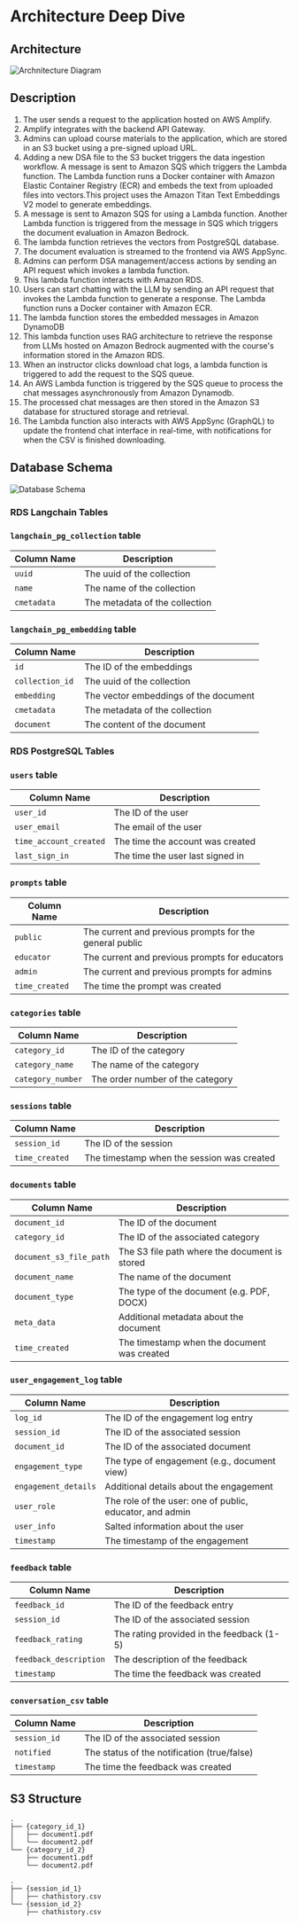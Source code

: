 # Architecture Deep Dive

## Architecture

![Archnitecture Diagram](./images/architecture.png)

## Description

1. The user sends a request to the application hosted on AWS Amplify.
2. Amplify integrates with the backend API Gateway.
3. Admins can upload course materials to the application, which are stored in an S3 bucket using a pre-signed upload URL.
4. Adding a new DSA file to the S3 bucket triggers the data ingestion workflow. A message is sent to Amazon SQS which triggers the Lambda function. The Lambda function runs a Docker container with Amazon Elastic Container Registry (ECR) and embeds the text from uploaded files into vectors.This project uses the Amazon Titan Text Embeddings V2 model to generate embeddings.
5. A message is sent to Amazon SQS for using a Lambda function. Another Lambda function is triggered from the message in SQS which triggers the document evaluation in Amazon Bedrock.
6. The lambda function retrieves the vectors from PostgreSQL database.
7. The document evaluation is streamed to the frontend via AWS AppSync.
8. Admins can perform DSA management/access actions by sending an API request which invokes a lambda function.
9. This lambda function interacts with Amazon RDS.
10. Users can start chatting with the LLM by sending an API request that invokes the Lambda function to generate a response. The Lambda function runs a Docker container with Amazon ECR.
11. The lambda function stores the embedded messages in Amazon DynamoDB
12. This lambda function uses RAG architecture to retrieve the response from LLMs hosted on Amazon Bedrock augmented with the course's information stored in the Amazon RDS.
13. When an instructor clicks download chat logs, a lambda function is triggered to add the request to the SQS queue.
14. An AWS Lambda function is triggered by the SQS queue to process the chat messages asynchronously from Amazon Dynamodb.
15. The processed chat messages are then stored in the Amazon S3 database for structured storage and retrieval.
16. The Lambda function also interacts with AWS AppSync (GraphQL) to update the frontend chat interface in real-time, with notifications for when the CSV is finished downloading.
## Database Schema

![Database Schema](./images/database_schema.png)

### RDS Langchain Tables

### `langchain_pg_collection` table

| Column Name | Description                    |
| ----------- | ------------------------------ |
| `uuid`      | The uuid of the collection     |
| `name`      | The name of the collection     |
| `cmetadata` | The metadata of the collection |

### `langchain_pg_embedding` table

| Column Name     | Description                           |
| --------------- | ------------------------------------- |
| `id`            | The ID of the embeddings              |
| `collection_id` | The uuid of the collection            |
| `embedding`     | The vector embeddings of the document |
| `cmetadata`     | The metadata of the collection        |
| `document`      | The content of the document           |

### RDS PostgreSQL Tables

### `users` table

| Column Name            | Description                             |
| ---------------------- | --------------------------------------- |
| `user_id`              | The ID of the user                      |
| `user_email`           | The email of the user                   |
| `time_account_created` | The time the account was created        |
| `last_sign_in`         | The time the user last signed in        |

### `prompts` table

| Column Name            | Description                             |
| ---------------------- | --------------------------------------- |
| `public`              | The current and previous prompts for the general public                       |
| `educator`           | The current and previous prompts for educators                 |
| `admin`           | The current and previous prompts for admins             |
| `time_created`            | The time the prompt was created              |

### `categories` table

| Column Name     | Description                      |
| --------------- | -------------------------------- |
| `category_id`   | The ID of the category           |
| `category_name` | The name of the category         |
| `category_number` | The order number of the category |

### `sessions` table

| Column Name     | Description                           |
| --------------- | ------------------------------------- |
| `session_id`    | The ID of the session                 |
| `time_created`  | The timestamp when the session was created |

### `documents` table

| Column Name           | Description                                |
| --------------------- | ------------------------------------------ |
| `document_id`         | The ID of the document                     |
| `category_id`         | The ID of the associated category          |
| `document_s3_file_path` | The S3 file path where the document is stored |
| `document_name`       | The name of the document                   |
| `document_type`       | The type of the document (e.g. PDF, DOCX) |
| `meta_data`           | Additional metadata about the document     |
| `time_created`        | The timestamp when the document was created |

### `user_engagement_log` table

| Column Name        | Description                                  |
| ------------------ | -------------------------------------------- |
| `log_id`           | The ID of the engagement log entry           |
| `session_id`       | The ID of the associated session             |
| `document_id`      | The ID of the associated document            |
| `engagement_type`  | The type of engagement (e.g., document view) |
| `engagement_details` | Additional details about the engagement     |
| `user_role`        | The role of the user: one of public, educator, and admin                  |
| `user_info`        | Salted information about the user                   |
| `timestamp`        | The timestamp of the engagement              |

### `feedback` table

| Column Name           | Description                                   |
| --------------------- | --------------------------------------------- |
| `feedback_id`         | The ID of the feedback entry                  |
| `session_id`          | The ID of the associated session              |
| `feedback_rating`     | The rating provided in the feedback (1-5) |
| `feedback_description` | The description of the feedback              |
| `timestamp`        | The time the feedback was created           |

### `conversation_csv` table

| Column Name           | Description                                   |
| --------------------- | --------------------------------------------- |
| `session_id`          | The ID of the associated session              |
| `notified`          | The status of the notification (true/false)     |
| `timestamp`        | The time the feedback was created           |


## S3 Structure

```
.
├── {category_id_1}
│   ├── document1.pdf
│   └── document2.pdf
└── {category_id_2}
    ├── document1.pdf
    └── document2.pdf

.
├── {session_id_1}
│   ├── chathistory.csv
└── {session_id_2}
    ├── chathistory.csv
    
```
